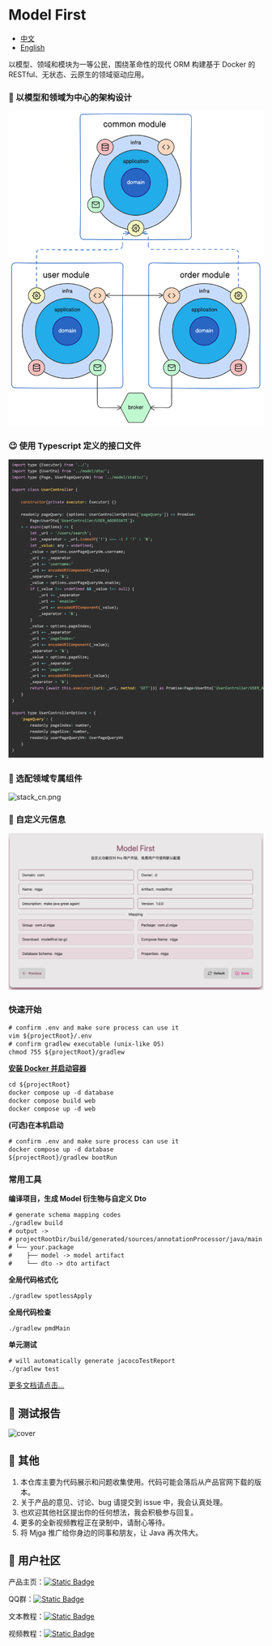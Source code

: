 # Model First

- [中文](README.md)
- [English](README_EN.md)

以模型、领域和模块为一等公民，围绕革命性的现代 ORM 构建基于 Docker 的 RESTful、无状态、云原生的领域驱动应用。

### 🥇 以模型和领域为中心的架构设计
![stack_modelfirstfirst_cn.png](asset/architect_modelfirst.png)

### 😉 使用 Typescript 定义的接口文件
![stack_modelfirstfirst_cn.png](asset/modelfirst_ts.png)

### 🍅 选配领域专属组件

![stack_cn.png](asset/option_modelfirst_cn.png)

### 🍹 自定义元信息

![meta_cn.png](asset/meta_modelfirst_cn.png)


### 快速开始

```shell
# confirm .env and make sure process can use it
vim ${projectRoot}/.env
# confirm gradlew executable (unix-like OS)
chmod 755 ${projectRoot}/gradlew
```
**[安装 Docker 并启动容器](https://docs.docker.com/engine/install/)**

```shell
cd ${projectRoot}
docker compose up -d database
docker compose build web
docker compose up -d web
````

**(可选)在本机启动**
```shell
# confirm .env and make sure process can use it
docker compose up -d database
${projectRoot}/gradlew bootRun
```

### 常用工具

**编译项目，生成 Model 衍生物与自定义 Dto**
```shell
# generate schema mapping codes
./gradlew build
# output ->
# projectRootDir/build/generated/sources/annotationProcessor/java/main
# └── your.package 
#    ├── model -> model artifact
#    └── dto -> dto artifact

```

**全局代码格式化**
```shell
./gradlew spotlessApply
```
**全局代码检查**
```shell
./gradlew pmdMain
```

**单元测试**
```shell
# will automatically generate jacocoTestReport
./gradlew test
```

[更多文档请点击...](https://www.mjga.cc/doc/modelfirst)

## 🍓 测试报告

![cover](https://www.mjga.cc/modelfirst/test-cover.png)

## 🍟 其他
1. 本仓库主要为代码展示和问题收集使用。代码可能会落后从产品官网下载的版本。
2. 关于产品的意见、讨论、bug 请提交到 issue 中，我会认真处理。
3. 也欢迎其他社区提出你的任何想法，我会积极参与回复。
4. 更多的全新视频教程正在录制中，请耐心等待。
5. 将 Mjga 推广给你身边的同事和朋友，让 Java 再次伟大。

## 🔮 用户社区
产品主页：[![Static Badge](https://img.shields.io/badge/HomePage-white?style=social&logo=homepage&label=mjga&logoColor=%23FF0074)](https://www.mjga.cc)

QQ群：[![Static Badge](https://img.shields.io/badge/-red?style=social&logo=Tencent%20QQ&logoColor=%23FF0056&label=QQ-910248188)](https://qm.qq.com/q/8ojXz6ZOkE)

文本教程：[![Static Badge](https://img.shields.io/badge/Blog-red?style=social&logo=Bytedance&logoColor=%233C8CFF&label=%E6%8E%98%E9%87%91%E7%A8%80%E5%9C%9F)](https://juejin.cn/post/7410333135119253543)

视频教程：[![Static Badge](https://img.shields.io/badge/-white?style=social&logo=bilibili&label=bilibili)](https://www.bilibili.com/video/BV1Erpje8ERF/)
